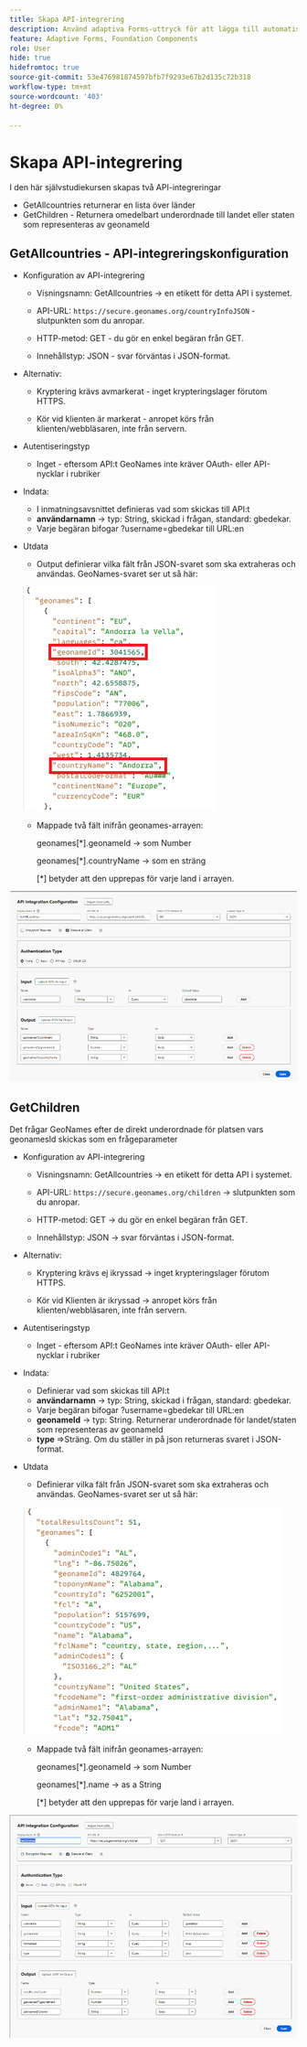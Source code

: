 ```yaml
---
title: Skapa API-integrering
description: Använd adaptiva Forms-uttryck för att lägga till automatisk validering, beräkning och aktivera eller inaktivera synlighet för ett avsnitt.
feature: Adaptive Forms, Foundation Components
role: User
hide: true
hidefromtoc: true
source-git-commit: 53e476981874597bfb7f9293e67b2d135c72b318
workflow-type: tm+mt
source-wordcount: '403'
ht-degree: 0%

---
```



# Skapa API-integrering

I den här självstudiekursen skapas två API-integreringar

- GetAllcountries returnerar en lista över länder
- GetChildren - Returnera omedelbart underordnade till landet eller staten som representeras av geonameId

## GetAllcountries - API-integreringskonfiguration

- Konfiguration av API-integrering

   - Visningsnamn: GetAllcountries → en etikett för detta API i systemet.

   - API-URL: `https://secure.geonames.org/countryInfoJSON` - slutpunkten som du anropar.

   - HTTP-metod: GET - du gör en enkel begäran från GET.

   - Innehållstyp: JSON - svar förväntas i JSON-format.

- Alternativ:

   - Kryptering krävs avmarkerat - inget krypteringslager förutom HTTPS.

   - Kör vid klienten är markerat - anropet körs från klienten/webbläsaren, inte från servern.
- Autentiseringstyp
   - Inget - eftersom API:t GeoNames inte kräver OAuth- eller API-nycklar i rubriker
- Indata:
   - I inmatningsavsnittet definieras vad som skickas till API:t
   - **användarnamn** → typ: String, skickad i frågan, standard: gbedekar.
   - Varje begäran bifogar ?username=gbedekar till URL:en
- Utdata
   - Output definierar vilka fält från JSON-svaret som ska extraheras och användas.
GeoNames-svaret ser ut så här:

  ![json-response](assets/geonames-data.png)
   - Mappade två fält inifrån geonames-arrayen:

     geonames[*].geonameId → som Number

     geonames[*].countryName → som en sträng

     [*] betyder att den upprepas för varje land i arrayen.



![get-all-countries](assets/api-integration.png)


## GetChildren

Det frågar GeoNames efter de direkt underordnade för platsen vars geonamesId skickas som en frågeparameter

- Konfiguration av API-integrering

   - Visningsnamn: GetAllcountries → en etikett för detta API i systemet.

   - API-URL: `https://secure.geonames.org/children` → slutpunkten som du anropar.

   - HTTP-metod: GET → du gör en enkel begäran från GET.

   - Innehållstyp: JSON → svar förväntas i JSON-format.

- Alternativ:

   - Kryptering krävs ej ikryssad → inget krypteringslager förutom HTTPS.

   - Kör vid Klienten är ikryssad → anropet körs från klienten/webbläsaren, inte från servern.
- Autentiseringstyp
   - Inget - eftersom API:t GeoNames inte kräver OAuth- eller API-nycklar i rubriker
- Indata:
   - Definierar vad som skickas till API:t
   - **användarnamn** → typ: String, skickad i frågan, standard: gbedekar.
   - Varje begäran bifogar ?username=gbedekar till URL:en
   - **geonameId** -> typ: String. Returnerar underordnade för landet/staten som representeras av geonameId
   - **type** =>Sträng. Om du ställer in på json returneras svaret i JSON-format.
- Utdata
   - Definierar vilka fält från JSON-svaret som ska extraheras och användas.
GeoNames-svaret ser ut så här:

  ![json-response](assets/child-elements-data.png)
   - Mappade två fält inifrån geonames-arrayen:

     geonames[*].geonameId → som Number

     geonames[*].name → as a String

     [*] betyder att den upprepas för varje land i arrayen.


![get-children](assets/get-children-api-integration.png)
